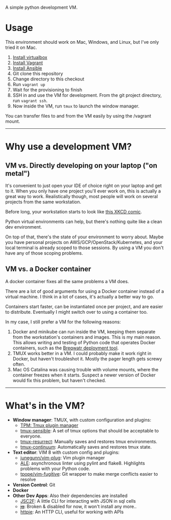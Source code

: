 A simple python development VM.

# Usage

This environment should work on Mac, Windows, and Linux, but I've only tried it
on Mac.

1. [Install virtualbox](https://www.virtualbox.org/wiki/Downloads)
1. [Install Vagrant](https://www.vagrantup.com/downloads.html)
1. [Install Ansible](https://docs.ansible.com/ansible/latest/installation_guide/intro_installation.html)
1. Git clone this repository
1. Change directory to this checkout
1. Run `vagrant up`
1. Wait for the provisioning to finish
1. SSH in and use the VM for development.
   From the git project directory, run `vagrant ssh`.
1. Now inside the VM, run `tmux` to launch the window manager.


You can transfer files to and from the VM easily by using the /vagrant mount.


---


# Why use a development VM?

## VM vs. Directly developing on your laptop ("on metal")

It's convenient to just open your IDE of choice right on your laptop and get to
it. When you only have one project you'll ever work on, this is actually a
great way to work. Realistically though, most people will work on several
projects from the same workstation.

Before long, your workstation starts to look like [this XKCD comic](https://xkcd.com/1987/).

Python virtual environments can help, but there's nothing quite like a clean
dev environment.

On top of that, there's the state of your environment to worry about. Maybe you
have personal projects on AWS/GCP/OpenStack/Kubernetes, and your local terminal
is already scoped to those sessions. By using a VM you don't have any of those
scoping problems.


## VM vs. a Docker container

A docker container fixes all the same problems a VM does.

There are a lot of good arguments for using a Docker container instead of a
virtual machine. I think in a lot of cases, it's actually a better way to go.

Containers start faster, can be instantiated once per project, and are easier
to distribute. Eventually I might switch over to using a container too.

In my case, I still prefer a VM for the following reasons:

1. Docker and minikube can run inside the VM, keeping them separate from the
   workstation's containers and images. This is my main reason. This allows
   writing and testing of Python code that operates Docker containers, such as
   the [Breqwatr deployment tool](https://github.com/breqwatr/breqwatr-deployment-tool).
1. TMUX works better in a VM. I could probably make it work right in Docker,
   but haven't troubleshot it. Mostly the pager length gets screwy often.
1. Mac OS Catalina was causing trouble with volume mounts, where the
   container freezes when it starts. Suspect a newer version of Docker would
   fix this problem, but haven't checked.


---


# What's in the VM?

- **Window manager**: TMUX, with custom configuration and plugins:
    - [TPM: Tmux plugin manager](https://github.com/tmux-plugins/tpm)
    - [tmux-sensible](https://github.com/tmux-plugins/tmux-sensible):
      A set of tmux options that should be acceptable to everyone.
    - [tmux-resurrect](https://github.com/tmux-plugins/tmux-resurrect):
      Manually saves and restores tmux environments.
    - [tmux-continuum](https://github.com/tmux-plugins/tmux-continuum):
      Automatically saves and restores tmux state.
- **Text editor**: VIM 8 with custom config and plugins:
    - [junegunn/vim-plug](https://github.com/junegunn/vim-plug):
      Vim plugin manager
    - [ALE](https://github.com/dense-analysis/ale):
      asynchronous linter using pylint and flake8. Highlights problems with
      your Python code.
    - [tpope/vim-fugitive](https://github.com/tpope/vim-fugitive):
      Git wrapper to make merge conflicts easier to resolve
- **Version Control**: Git
- **Docker**
- **Other Dev Apps**: Also their dependencies are installed
    - [JSC2F](https://pypi.org/project/jsc2f/):
      A little CLI for interacting with JSON in sql cells
    - ~~[jq](https://pypi.org/project/jq/)~~:
      Broken & disabled for now, it won't install any more..
    - [httpie](https://pypi.org/project/httpie/):
      An HTTP CLI, useful for working with APIs
